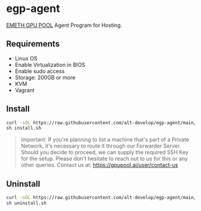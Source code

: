# egp-agent

[EMETH GPU POOL](https://gpupool.ai) Agent Program for Hosting.

## Requirements

- Linux OS
- Enable Virtualization in BIOS
- Enable sudo access
- Storage: 200GB or more
- KVM
- Vagrant

## Install

```sh
curl -sOL https://raw.githubusercontent.com/alt-develop/egp-agent/main/install.sh
sh install.sh
```

> Important: 
> If you're planning to list a machine that's part of a Private Network, it's necessary to route it through our Forwarder Server. Should you decide to proceed, we can supply the required SSH Key for the setup. Please don't hesitate to reach out to us for this or any other queries.
> Contact us at: <https://gpupool.ai/user/contact-us>


## Uninstall

```sh
curl -sOL https://raw.githubusercontent.com/alt-develop/egp-agent/main/uninstall.sh
sh uninstall.sh
```
